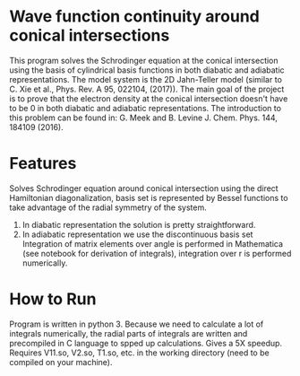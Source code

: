 # Wave function continuity around conical intersections
This program solves the Schrodinger equation at the conical intersection using the basis of
cylindrical basis functions in both diabatic and adiabatic representations. The model system is 
the 2D Jahn-Teller model (similar to C. Xie et al., Phys. Rev. A 95, 022104, (2017)).
The main goal of the project is to prove that the electron density at the conical intersection doesn't have 
to be 0 in both diabatic and adiabatic representations. The introduction to this problem can be found in:
G. Meek and B. Levine J. Chem. Phys. 144, 184109 (2016).
# Features
Solves Schrodinger equation around conical intersection using the direct Hamiltonian diagonalization, basis set is represented 
by Bessel functions to take advantage of the radial symmetry of the system. 
1. In diabatic representation the solution is pretty straightforward. 
2. In adiabatic representation we use the discontinuous basis set
Integration of matrix elements over angle is performed in Mathematica (see notebook for 
derivation of integrals), integration over r is performed numerically.
# How to Run
Program is written in python 3.
Because we need to calculate a lot of integrals numerically, the radial parts of integrals are written and precompiled in C language to spped up calculations. Gives a 5X speedup. Requires V11.so,
V2.so, T1.so, etc. in the working directory (need to be compiled on your machine).
